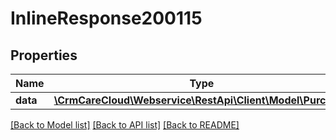 # InlineResponse200115

## Properties
Name | Type | Description | Notes
------------ | ------------- | ------------- | -------------
**data** | [**\CrmCareCloud\Webservice\RestApi\Client\Model\Purchase**](Purchase.md) |  | [optional] 

[[Back to Model list]](../../README.md#documentation-for-models) [[Back to API list]](../../README.md#documentation-for-api-endpoints) [[Back to README]](../../README.md)

